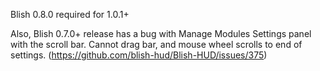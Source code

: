 Blish 0.8.0 required for 1.0.1+

Also, Blish 0.7.0+ release has a bug with Manage Modules Settings panel with the scroll bar.   Cannot drag bar, and mouse wheel scrolls to end of settings.  (https://github.com/blish-hud/Blish-HUD/issues/375)
